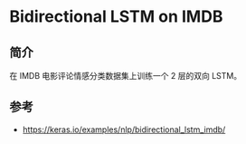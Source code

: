 # Bidirectional LSTM on IMDB

## 简介

在 IMDB 电影评论情感分类数据集上训练一个 2 层的双向 LSTM。



## 参考

- https://keras.io/examples/nlp/bidirectional_lstm_imdb/
